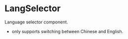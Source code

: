 # LangSelector

Language selector component.

- only supports switching between Chinese and English.

<code src="./demo.tsx"></code>
